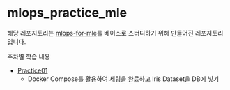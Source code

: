 # mlops_practice_mle
해당 레포지토리는 [mlops-for-mle](https://mlops-for-mle.github.io/tutorial/)를 베이스로 스터디하기 위해 만들어진 레포지토리입니다.

주차별 학습 내용
- [Practice01](https://github.com/Linho1150/mlops_practice_mle/blob/master/docs/practice1.md)
  - Docker Compose를 활용하여 세팅을 완료하고 Iris Dataset을 DB에 넣기
